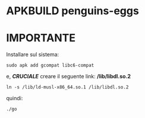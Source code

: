 # APKBUILD penguins-eggs

# IMPORTANTE

Installare sul sistema:
```
sudo apk add gcompat libc6-compat
```

e, ***CRUCIALE*** creare il seguente link:
**/lib/libdl.so.2**

```
ln -s /lib/ld-musl-x86_64.so.1 /lib/libdl.so.2
```

quindi:

```
./go
```
